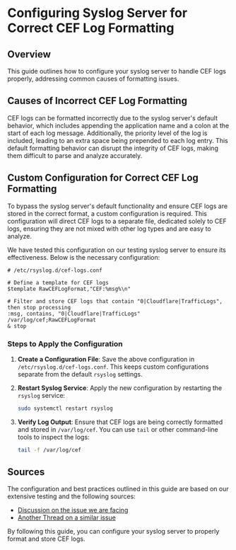 # Configuring Syslog Server for Correct CEF Log Formatting

## Overview

This guide outlines how to configure your syslog server to handle CEF logs properly, addressing common causes of formatting issues.

## Causes of Incorrect CEF Log Formatting

CEF logs can be formatted incorrectly due to the syslog server's default behavior, which includes appending the application name and a colon at the start of each log message. Additionally, the priority level of the log is included, leading to an extra space being prepended to each log entry. This default formatting behavior can disrupt the integrity of CEF logs, making them difficult to parse and analyze accurately.

## Custom Configuration for Correct CEF Log Formatting

To bypass the syslog server's default functionality and ensure CEF logs are stored in the correct format, a custom configuration is required. This configuration will direct CEF logs to a separate file, dedicated solely to CEF logs, ensuring they are not mixed with other log types and are easy to analyze.

We have tested this configuration on our testing syslog server to ensure its effectiveness. Below is the necessary configuration:

```plaintext
# /etc/rsyslog.d/cef-logs.conf

# Define a template for CEF logs
$template RawCEFLogFormat,"CEF:%msg%\n"

# Filter and store CEF logs that contain "0|Cloudflare|TrafficLogs", then stop processing
:msg, contains, "0|Cloudflare|TrafficLogs" /var/log/cef;RawCEFLogFormat
& stop
```

### Steps to Apply the Configuration

1. **Create a Configuration File**: Save the above configuration in `/etc/rsyslog.d/cef-logs.conf`. This keeps custom configurations separate from the default `rsyslog` settings.

2. **Restart Syslog Service**: Apply the new configuration by restarting the `rsyslog` service:
   ```bash
   sudo systemctl restart rsyslog
   ```

3. **Verify Log Output**: Ensure that CEF logs are being correctly formatted and stored in `/var/log/cef`. You can use `tail` or other command-line tools to inspect the logs:
   ```bash
   tail -f /var/log/cef
   ```

## Sources

The configuration and best practices outlined in this guide are based on our extensive testing and the following sources:

- [Discussion on the issue we are facing](https://community.microfocus.com/cyberres/arcsight/f/discussions/344328/websense-cef-syslog-events-not-properly-parsed)
- [Another Thread on a similar issue](https://github.com/rsyslog/rsyslog/issues/4309)

By following this guide, you can configure your syslog server to properly format and store CEF logs.